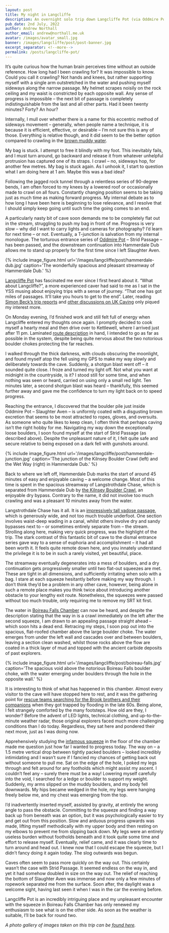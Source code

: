 ```yaml
---
layout: post
title: My night in Langcliffe
description: An overnight solo trip down Langcliffe Pot (via Oddmire Pot) on 28th June, 2022.
pub_date: 2nd July, 2022
author: Andrew Northall
author_email: andrew@northall.me.uk
avatar: /images/avatar_small.jpg
banner: /images/langcliffe/post/post-banner.jpg
excerpt_separator: <!--more-->
permalink: /posts/langcliffe-pot/
---
```


It’s quite curious how the human brain perceives time without an outside reference. How long had I been crawling for? It was impossible to know. Could you call it crawling? Not hands and knees, but rather supporting myself with a single arm outstretched in the water and pushing myself sideways along the narrow passage. My helmet scrapes noisily on the rock ceiling and my waist is constricted by each opposite wall. Any sense of progress is impossible – the next bit of passage is completely indistinguishable from the last and all other parts. Had it been twenty minutes? Forty? An hour?

Internally, I mull over whether there is a name for this eccentric method of sideways movement – generally, when people name a technique, it is because it is efficient, effective, or desirable – I’m not sure this is any of those. Everything is relative though, and it did seem to be the better option compared to crawling in the [brown muddy water][8]. 

My bag is stuck. I attempt to free it blindly with my foot. This inevitably fails, and I must turn around, go backward and release it from whatever unhelpful protrusion has captured one of its straps. I crawl – no, sideways hop, for another few metres. My bag is stuck again. As I unhook it, I start to question what I am doing here at 1 am. Maybe this was a bad idea? 

Following the jagged rock tunnel through a relentless series of 90-degree bends, I am often forced to my knees by a lowered roof or occasionally made to crawl on all fours. Constantly changing position seems to be taking just as much time as making forward progress. My internal debate as to how long I have been here is beginning to lose relevance, and I resolve that I should simply keep going until such time the going comes to an end. 

A particularly nasty bit of cave soon demands me to be completely flat out in the stream, struggling to push my bag in front of me. Progress is very slow – why did I want to carry lights and cameras for photography? I’d learn for next time – or not. Eventually, a T-junction is salvation from my internal monologue. The torturous entrance series of [Oddmire Pot][5] – Strid Passage – has been passed, and the downstream continuation into Hammerdale Dub allows me to stand up properly for the first time since I left Slaughter Aven.

<!--more-->

{% include image_figure.html url='/images/langcliffe/post/hammerdale-dub.jpg' caption='The wonderfully spacious and pleasant streamway of Hammerdale Dub.' %}

[Langcliffe Pot][1] has fascinated me ever since I first heard about it. “What about Langcliffe?”, a more experienced caver had said to me as I sat in the YSS musing about enjoying trips with a sense of journey. “That one has got miles of passages. It’ll take you hours to get to the end”. Later, reading [Simon Beck’s trip reports][3] and [other discussions on UK Caving][4] only piqued my interest more.

On Monday evening, I’d finished work and still felt full of energy when Langcliffe entered my thoughts once again. I promptly decided to cook myself a hearty meal and then drive over to Kettlewell, where I arrived just after 11 pm. Laminated [route description][13] in hand, I intended to go as far as possible in the system, despite being quite nervous about the two notorious boulder chokes protecting the far reaches.

I walked through the thick darkness, with clouds obscuring the moonlight, and found myself atop the fell using my GPS to make my way slowly and deliberately towards the cave. Suddenly, a shotgun blast went off – it sounded quite close. I froze and turned my light off. Not what you want at midnight in the countryside, is it? I stood still for some time, and when nothing was seen or heard, carried on using only a small red light. Ten minutes later, a second shotgun blast was heard – thankfully, this seemed further away and gave me the confidence to turn my light back on to speed progress.

Reaching the entrance, I discovered that the boulder pile just inside Oddmire Pot – Slaughter Aven – is uniformly coated with a disgusting brown excretion that seems to be most attracted to ropes, gloves, and oversuits. As someone who quite likes to keep clean, I often think that perhaps caving isn’t the right hobby for me. Navigating my way down the exceptionally loose boulders, I soon found myself at the start of Strid Passage (as described above). Despite the unpleasant nature of it, I felt quite safe and secure relative to being exposed on a dark fell with gunshots around.

{% include image_figure.html url='/images/langcliffe/post/hammerdale-junction.jpg' caption='The junction of the Kilnsey Boulder Crawl (left) and the Wet Way (right) in Hammerdale Dub.' %}

Back to where we left off, Hammerdale Dub marks the start of around 45 minutes of easy and enjoyable caving – a welcome change. Most of this time is spent in the spacious streamway of Langstrothdale Chase, which is separated from Hammerdale Dub by [the Kilnsey Boulder Crawl][9], an enjoyable dry bypass. Contrary to the name, it did not involve too much crawling and was a pleasant 10 minutes away from the water.

Langstrothdale Chase has it all. It is an [impressively tall vadose passage][11], which is generously wide, and not too much trouble underfoot. One section involves waist-deep wading in a canal, whilst others involve dry and sandy bypasses next to – or sometimes entirely separate from – the stream. Strolling along here, making very quick progress, was the highlight of the trip. The stark contrast of this fantastic bit of cave to the dismal entrance series gave way to a sense of euphoria and accomplishment – it had all been worth it. It feels quite remote down here, and you innately understand the privilege it is to be in such a rarely visited, yet beautiful, place. 

The streamway eventually degenerates into a mess of boulders, and a dry continuation gets progressively smaller until two flat-out squeezes are met. These are tight in all dimensions, and sufficiently irritating when solo with a bag. I stare at each squeeze hesitantly before making my way through. I don’t think they’d be a problem in any other cave, however, being alone in such a remote place makes you think twice about introducing another obstacle to your lengthy exit route. Nonetheless, the squeezes were passed without too much trouble, only requiring me to remove my SRT kit first.

The water in [Boireau Falls Chamber][12] can now be heard, and despite the description stating that the way in is a crawl immediately on the left after the second squeeze, I am drawn to an appealing passage straight ahead – which soon hits a dead end. Retracing my steps, I soon pop out into the spacious, flat-roofed chamber above the large boulder choke. The water emerges from under the left wall and cascades over and between boulders, leaving a section clean washed, whilst those rocks above the flow are coated in a thick layer of mud and topped with the ancient carbide deposits of past explorers. 

{% include image_figure.html url='/images/langcliffe/post/boireau-falls.jpg' caption='The spacious void above the notorious Boireau Falls boulder choke, with the water emerging under boulders through the hole in the opposite wall.' %}

It is interesting to think of what has happened in this chamber. Almost every visitor to the cave will have stopped here to rest, and it was the gathering point for [rescue teams searching for the Brook brothers and their companions][7] when they got trapped by flooding in the late 60s. Being alone, I felt strangely comforted by the many footsteps. How old are they, I wonder? Before the advent of LED lights, technical clothing, and up-to-the-minute weather radar, those original explorers faced much more challenging conditions than I do today. Regardless, they sat here and pondered their next move, just as I was doing now.

Apprehensively studying the [infamous squeeze][6] in the floor of the chamber made me question just how far I wanted to progress today. The way on – a 1.5 metre vertical drop between tightly packed boulders – looked incredibly intimidating and I wasn’t sure if I fancied my chances of getting back out without someone to pull me. Sat on the edge of the hole, I poked my legs through and felt around for any footholds which might assist my ascent. I couldn’t feel any – surely there must be a way! Lowering myself carefully into the void, I searched for a ledge or boulder to support my weight. Suddenly, my arms slipped on the muddy boulders, and my body fell downwards. My hips became wedged in the hole, my legs were hanging freely below me, and my chest was emerging from the top. 

I’d inadvertently inserted myself, assisted by gravity, at entirely the wrong angle to pass the obstacle. Committing to the squeeze and finding a way back up from beneath was an option, but it was psychologically easier to try and get out from this position. Slow and arduous progress upwards was made, lifting myself methodically with my upper body and then resting on my elbows to prevent me from slipping back down. My legs were an entirely useless burden without footholds beneath and it took quite some time and effort to release myself. Eventually, relief came, and it was clearly time to turn around and head out. I knew now that I could escape the squeeze, but I didn’t fancy doing it again today. The slog outwards was begun.

Caves often seem to pass more quickly on the way out. This certainly wasn’t the case with Strid Passage. It seemed endless on the way in, and yet it had somehow doubled in size on the way out. The relief of reaching the bottom of Slaughter Aven was immense and now only a few minutes of ropework separated me from the surface. Soon after, the daylight was a welcome sight, having last seen it when I was in the car the evening before.

Langcliffe Pot is an incredibly intriguing place and my unpleasant encounter with the squeeze in Boireau Falls Chamber has only renewed my enthusiasm to see what is on the other side. As soon as the weather is suitable, I’ll be back for round two.

*A photo gallery of images taken on this trip can be [found here][10].*

[1]: https://en.wikipedia.org/wiki/Langcliffe_Pot                               "Wikipedia: Langcliffe Pot"
[2]: https://cncc.org.uk/cave/langcliffe-pot                                    "CNCC: Langcliffe Pot"
[3]: http://simonbeck.blogspot.com/2016/07/langcliffe-pot-via-oddmire.html      "Simon Beck: Langcliffe Pot via Oddmire"
[4]: https://ukcaving.com/board/index.php?threads/langcliffe-pot-solo.22204/    "UKCaving: Langcliffe Pot solo"
[5]: https://cncc.org.uk/cave/oddmire-pot                                       "CNCC: Oddmire Pot"
[6]: /images/langcliffe/hq/langcliffe-28.jpg                                    "Image of the Boireau Falls squeeze"
[7]: http://caving-library.org.uk/audio/playback-220.html                       "British Caving Library audio archive"
[8]: /images/langcliffe/hq/langcliffe-01.jpg                                    "Image of Strid Passage"
[9]: /images/langcliffe/hq/langcliffe-14.jpg                                    "Image of the Kilnsey Boulder Crawl"
[10]: /photos/langcliffe                                                        "Langcliffe Pot image gallery"
[11]: /images/langcliffe/hq/langcliffe-18.jpg                                   "Image of the Langstrothdale Chase streamway"
[12]: /images/langcliffe/hq/langcliffe-24.jpg                                   "Panorama of Boireau Falls Chamber"
[13]: https://starlessriver.com/shop/not-for-the-faint-hearted/                 "Buy Not for the Faint Hearted on Starless River"